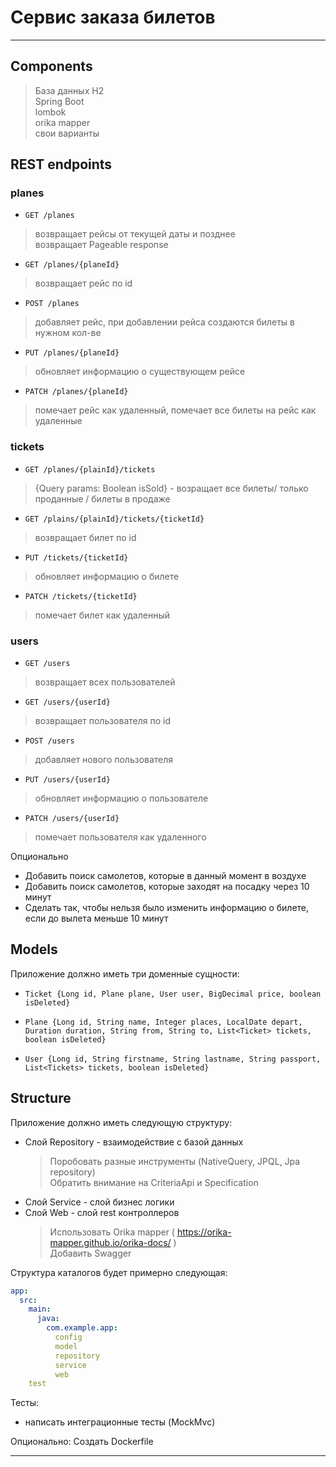 
# Сервис заказа билетов

***

## Components

>База данных H2  
>Spring Boot  
>lombok  
>orika mapper  
>свои варианты  

## REST endpoints  

### **planes**

- `GET /planes`  
>
> возвращает рейсы от текущей даты и позднее  
> возвращает Pageable response  
>
- `GET /planes/{planeId}`  
>
> возвращает рейс по id  
>
- `POST /planes`  
>
> добавляет рейс, при добавлении рейса создаются билеты в нужном кол-ве  
>
- `PUT /planes/{planeId}`  
>
> обновляет информацию о существующем рейсе  
>
- `PATCH /planes/{planeId}`  
>
> помечает рейс как удаленный, помечает все билеты на рейс как удаленные  

### **tickets**

- `GET /planes/{plainId}/tickets`  
>
> {Query params: Boolean isSold} - возращает все билеты/ только проданные / билеты в продаже  
>
- `GET /plains/{plainId}/tickets/{ticketId}`  
>
> возвращает билет по id  
>
- `PUT /tickets/{ticketId}`  
>
> обновляет информацию о билете  
>
- `PATCH /tickets/{ticketId}`  
>
> помечает билет как удаленный  

### **users**

- `GET /users`  

> возвращает всех пользователей  

- `GET /users/{userId}`  

> возвращает пользователя по id  

- `POST /users`  

> добавляет нового пользователя  

- `PUT /users/{userId}`  

> обновляет информацию о пользователе  

- `PATCH /users/{userId}`  

> помечает пользователя как удаленного  

Опционально  

- Добавить поиск самолетов, которые в данный момент в воздухе  
- Добавить поиск самолетов, которые заходят на посадку через 10 минут  
- Сделать так, чтобы нельзя было изменить информацию о билете, если до вылета меньше 10 минут  

## Models

Приложение должно иметь три доменные сущности:  

- `Ticket {Long id, Plane plane, User user, BigDecimal price, boolean isDeleted}`  

- `Plane {Long id, String name, Integer places, LocalDate depart, Duration duration, String from, String to, List<Ticket> tickets, boolean isDeleted}`  

- `User {Long id, String firstname, String lastname, String passport, List<Tickets> tickets, boolean isDeleted}`  

## Structure

Приложение должно иметь следующую структуру:  

- Слой Repository - взаимодействие с базой данных  
  >
  > Поробовать разные инструменты (NativeQuery, JPQL, Jpa repository)  
  > Обратить внимание на CriteriaApi и Specification  
  >
- Слой Service - слой бизнес логики  
- Слой Web - слой rest контроллеров  
  >
  > Использовать Orika mapper ( <https://orika-mapper.github.io/orika-docs/> )  
  > Добавить Swagger  
  >

Структура каталогов будет примерно следующая:  

```yml
app:  
  src:  
    main:  
      java:  
        com.example.app:  
          config  
          model  
          repository  
          service  
          web  
    test  
```  

Тесты:  

- написать интеграционные тесты (MockMvc)  

Опционально: Создать Dockerfile  
***
